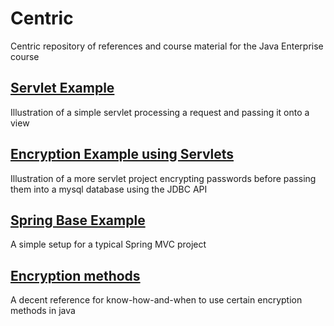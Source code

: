# Centric
Centric repository of references and course material for the Java Enterprise course


## [Servlet Example](Code/ServletExample)
Illustration of a simple servlet processing a request and passing it onto a view

## [Encryption Example using Servlets](Code/EncryptionExample)
Illustration of a more servlet project encrypting passwords before passing them into a mysql database using the JDBC API

## [Spring Base Example](Code/SpringExample)
A simple setup for a typical Spring MVC project

## [Encryption methods](https://howtodoinjava.com/security/how-to-generate-secure-password-hash-md5-sha-pbkdf2-bcrypt-examples/)
A decent reference for know-how-and-when to use certain encryption methods in java